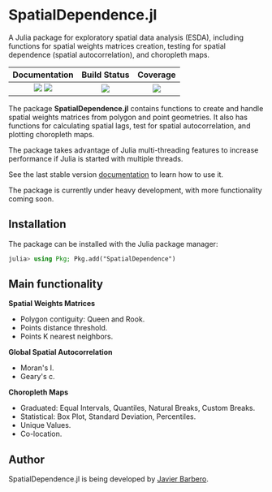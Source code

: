 # SpatialDependence.jl

A Julia package for exploratory spatial data analysis (ESDA), including functions for spatial weights matrices creation, testing for spatial dependence (spatial autocorrelation), and choropleth maps.

| Documentation | Build Status      | Coverage    |
|:-------------:|:-----------------:|:-----------:|
| [![][docs-stable-img]][docs-stable-url] [![][docs-dev-img]][docs-dev-url] |  [![][githubci-img]][githubci-url] | [![][codecov-img]][codecov-url] |

[docs-stable-img]: https://img.shields.io/badge/docs-stable-blue.svg
[docs-stable-url]: https://javierbarbero.github.io/SpatialDependence.jl/stable

[docs-dev-img]: https://img.shields.io/badge/docs-dev-blue.svg
[docs-dev-url]: https://javierbarbero.github.io/SpatialDependence.jl/dev

[githubci-img]: https://github.com/javierbarbero/SpatialDependence.jl/workflows/CI/badge.svg
[githubci-url]: https://github.com/javierbarbero/SpatialDependence.jl/actions

[codecov-img]: https://codecov.io/gh/javierbarbero/SpatialDependence.jl/branch/main/graph/badge.svg
[codecov-url]: https://codecov.io/gh/javierbarbero/SpatialDependence.jl

The package **SpatialDependence.jl** contains functions to create and handle spatial weights matrices from polygon and point geometries. It also has functions for calculating spatial lags, test for spatial autocorrelation, and plotting choropleth maps.

The package takes advantage of Julia multi-threading features to increase performance if Julia is started with multiple threads.

See the last stable version [documentation][docs-stable-url] to learn how to use it.

The package is currently under heavy development, with more functionality coming soon.

## Installation

The package can be installed with the Julia package manager:
```julia
julia> using Pkg; Pkg.add("SpatialDependence")
```

## Main functionality

**Spatial Weights Matrices**

- Polygon contiguity: Queen and Rook.
- Points distance threshold.
- Points K nearest neighbors.

**Global Spatial Autocorrelation**

- Moran's I.
- Geary's c.

**Choropleth Maps**

- Graduated: Equal Intervals, Quantiles, Natural Breaks, Custom Breaks.
- Statistical: Box Plot, Standard Deviation, Percentiles.
- Unique Values.
- Co-location.

## Author

SpatialDependence.jl is being developed by [Javier Barbero](http://www.javierbarbero.net).
